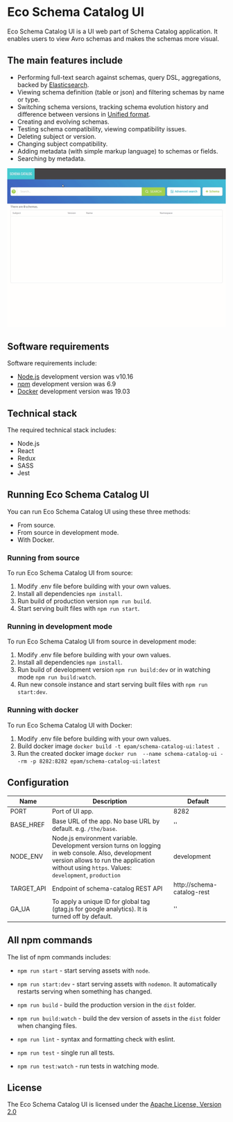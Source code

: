 # Eco Schema Catalog UI

Eco Schema Catalog UI is a UI web part of Schema Catalog application. It enables users to view Avro schemas and makes the schemas more visual.

## The main features include

* Performing full-text search against schemas, query DSL, aggregations, backed by [Elasticsearch](https://www.elastic.co/).
* Viewing schema definition (table or json) and filtering schemas by name or type.
* Switching schema versions, tracking schema evolution history and difference between versions in [Unified format](https://en.wikipedia.org/wiki/Diff#Unified_format).
* Creating and evolving schemas.
* Testing schema compatibility, viewing compatibility issues.
* Deleting subject or version.
* Changing subject compatibility.
* Adding metadata (with simple markup language) to schemas or fields.
* Searching by metadata.

![](sc.gif)

## Software requirements

Software requirements include:

* [Node.js](https://nodejs.org/en/) development version was v10.16
* [npm](https://www.npmjs.com/) development version was 6.9
* [Docker](https://www.docker.com/get-started) development version was 19.03

## Technical stack

The required technical stack includes:

* Node.js
* React
* Redux
* SASS
* Jest

## Running Eco Schema Catalog UI

You can run Eco Schema Catalog UI using these three methods:

* From source.
* From source in development mode.
* With Docker.

### Running from source

To run Eco Schema Catalog UI from source:

1. Modify .env file before building with your own values.
2. Install all dependencies `npm install`.
3. Run build of production version `npm run build`.
4. Start serving built files with `npm run start`.

### Running in development mode

To run Eco Schema Catalog UI from source in development mode:

1. Modify .env file before building with your own values.
2. Install all dependencies `npm install`.
3. Run build of development version `npm run build:dev` or in watching mode `npm run build:watch`.
4. Run new console instance and start serving built files with `npm run start:dev`.

### Running with docker

To run Eco Schema Catalog UI with Docker:

1. Modify .env file before building with your own values.
2. Build docker image `docker build -t epam/schema-catalog-ui:latest .`
3. Run the created docker image `docker run  --name schema-catalog-ui --rm -p 8282:8282 epam/schema-catalog-ui:latest`

## Configuration

Name | Description | Default
---  | ---         | ---
PORT | Port of UI app. | 8282
BASE_HREF | Base URL of the app. No base URL by default. e.g. `/the/base`. | ''
NODE_ENV | Node.js environment variable. Development version turns on logging in web console. Also, development version allows to run the application without using `https`. Values: `development`, `production` | development
TARGET_API | Endpoint of schema-catalog REST API | http://schema-catalog-rest
GA_UA | To apply a unique ID for global tag (gtag.js for google analytics). It is turned off by default. | ''

## All npm commands

The list of npm commands includes:

* `npm run start` - start serving assets with `node`.

* `npm run start:dev` - start serving assets with `nodemon`. It automatically restarts serving when something has changed.

* `npm run build` - build the production version in the `dist` folder.

* `npm run build:watch` - build the dev version of assets in the `dist` folder when changing files.

* `npm run lint` - syntax and formatting check with eslint.

* `npm run test` - single run all tests.

* `npm run test:watch` - run tests in watching mode.

## License

The Eco Schema Catalog UI is licensed under the [Apache License, Version 2.0](https://www.apache.org/licenses/LICENSE-2.0)
